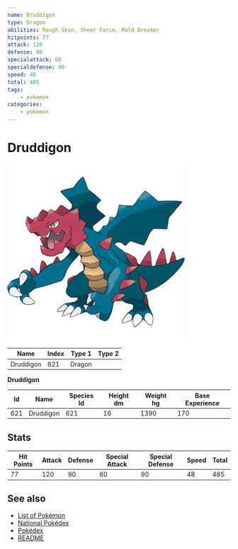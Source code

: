 ```yaml
---
name: Druddigon
type: Dragon
abilities: Rough Skin, Sheer Force, Mold Breaker
hitpoints: 77
attack: 120
defense: 90
specialattack: 60
specialdefense: 90
speed: 48
total: 485
tags:
    - pokemon
categories:
    - pokemon
---
```


# Druddigon


![Druddigon](images/621.png)

| **Name** | **Index** | **Type 1** | **Type 2** |
|----|----|----|----|
| Druddigon | 621 | Dragon  |  |

**Druddigon** 




| **Id** | **Name** | **Species Id** | **Height dm** | **Weight hg** | **Base Experience** |
|--------|----------|----------------|------------|------------|---------------------|
| 621 | Druddigon | 621 | 16 | 1390 | 170 |



## Stats

| **Hit Points** | **Attack** | **Defense** | **Special Attack** | **Special Defense** | **Speed** | **Total** |
|----------------|------------|-------------|--------------------|---------------------|-----------|-----------|
| 77 | 120 | 90 | 60 | 90 | 48 | 485 |

## See also

- [List of Pokémon](../pokemon.md)
- [National Pokédex](../national_pokedex.md)
- [Pokédex](../pokedex.md)
- [README](../README.md)
